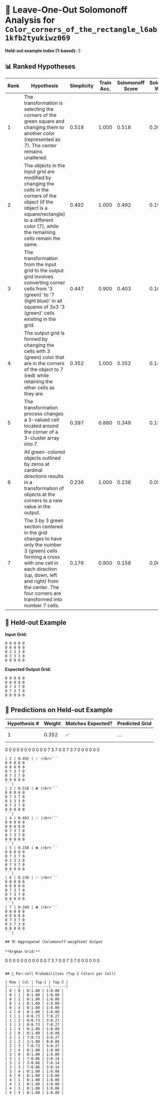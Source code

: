 # 🧮 Leave-One-Out Solomonoff Analysis for `Color_corners_of_the_rectangle_l6ab1kfb2tyukiwz069`

**Held-out example index (1-based):** 3


## 📊 Ranked Hypotheses

| Rank | Hypothesis | Simplicity | Train Acc. | Solomonoff Score | Solomonoff Weight |
|------|------------|------------|------------|-----------------|-----------------|
| 1 | The transformation is selecting the corners of the green square and changing them to another color (represented as 7). The center remains unaltered. | 0.518 | 1.000 | 0.518 | 0.207 |
| 2 | The objects in the input grid are modified by changing the cells in the corners of the object (if the object is a square/rectangle) to a different color (7), while the remaining cells remain the same. | 0.492 | 1.000 | 0.492 | 0.196 |
| 3 | The transformation from the input grid to the output grid involves converting corner cells from '3 (green)' to '7 (light blue)' in all squares of 3x3 '3 (green)' cells existing in the grid. | 0.447 | 0.900 | 0.403 | 0.161 |
| 4 | The output grid is formed by changing the cells with 3 (green) color that are in the corners of the object to 7 (red) while retaining the other cells as they are. | 0.352 | 1.000 | 0.352 | 0.140 |
| 5 | The transformation process changes a 3-valued cell located around the corner of a 3-cluster array into 7. | 0.397 | 0.880 | 0.349 | 0.139 |
| 6 | All green-colored objects outlined by zeros at cardinal directions results in a transformation of objects at the corners to a new value in the output. | 0.236 | 1.000 | 0.236 | 0.094 |
| 7 | The 3 by 3 green section centered in the grid changes to have only the number 3 (green) cells forming a cross with one cell in each direction (up, down, left and right) from the center. The four corners are transformed into number 7 cells. | 0.176 | 0.900 | 0.158 | 0.063 |

## 🎯 Held-out Example

**Input Grid:**
```
0 0 0 0 0
0 0 0 0 0
0 3 3 3 0
0 3 3 3 0
0 0 0 0 0
```
**Expected Output Grid:**
```
0 0 0 0 0
0 0 0 0 0
0 7 3 7 0
0 7 3 7 0
0 0 0 0 0
```

## 🤖 Predictions on Held-out Example

| Hypothesis # | Weight | Matches Expected? | Predicted Grid |
|--------------|--------|-------------------|----------------|
| 1 | 0.352 | ✅ |<br>```
0 0 0 0 0
0 0 0 0 0
0 7 3 7 0
0 7 3 7 0
0 0 0 0 0
```|
| 2 | 0.492 | ✅ |<br>```
0 0 0 0 0
0 0 0 0 0
0 7 3 7 0
0 7 3 7 0
0 0 0 0 0
```|
| 3 | 0.518 | ❌ |<br>```
0 0 0 0 0
0 7 3 7 0
0 3 3 3 0
0 7 3 7 0
0 0 0 0 0
```|
| 4 | 0.403 | ✅ |<br>```
0 0 0 0 0
0 0 0 0 0
0 7 3 7 0
0 7 3 7 0
0 0 0 0 0
```|
| 5 | 0.158 | ❌ |<br>```
0 0 0 0 0
0 7 3 7 0
0 3 3 3 0
0 7 3 7 0
0 0 0 0 0
```|
| 6 | 0.236 | ✅ |<br>```
0 0 0 0 0
0 0 0 0 0
0 7 3 7 0
0 7 3 7 0
0 0 0 0 0
```|
| 7 | 0.349 | ❌ |<br>```
0 0 0 0 0
0 0 0 0 0
0 7 3 7 0
0 3 7 3 0
0 0 0 0 0
```|

## 🏗️ Aggregated (Solomonoff-weighted) Output

**Argmax Grid:**
```
0 0 0 0 0
0 0 0 0 0
0 7 3 7 0
0 7 3 7 0
0 0 0 0 0
```

## 🔎 Per-cell Probabilities (Top 2 Colors per Cell)

| Row | Col | Top-1 | Top-2 |
|-----|-----|-------|-------|
| 0 | 0 | 0:1.00 | 1:0.00 |
| 0 | 1 | 0:1.00 | 1:0.00 |
| 0 | 2 | 0:1.00 | 1:0.00 |
| 0 | 3 | 0:1.00 | 1:0.00 |
| 0 | 4 | 0:1.00 | 1:0.00 |
| 1 | 0 | 0:1.00 | 1:0.00 |
| 1 | 1 | 0:0.73 | 7:0.27 |
| 1 | 2 | 0:0.73 | 3:0.27 |
| 1 | 3 | 0:0.73 | 7:0.27 |
| 1 | 4 | 0:1.00 | 1:0.00 |
| 2 | 0 | 0:1.00 | 1:0.00 |
| 2 | 1 | 7:0.73 | 3:0.27 |
| 2 | 2 | 3:1.00 | 0:0.00 |
| 2 | 3 | 7:0.73 | 3:0.27 |
| 2 | 4 | 0:1.00 | 1:0.00 |
| 3 | 0 | 0:1.00 | 1:0.00 |
| 3 | 1 | 7:0.86 | 3:0.14 |
| 3 | 2 | 3:0.86 | 7:0.14 |
| 3 | 3 | 7:0.86 | 3:0.14 |
| 3 | 4 | 0:1.00 | 1:0.00 |
| 4 | 0 | 0:1.00 | 1:0.00 |
| 4 | 1 | 0:1.00 | 1:0.00 |
| 4 | 2 | 0:1.00 | 1:0.00 |
| 4 | 3 | 0:1.00 | 1:0.00 |
| 4 | 4 | 0:1.00 | 1:0.00 |